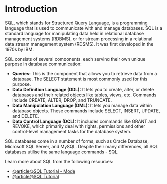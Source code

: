 # Introduction

SQL, which stands for Structured Query Language, is a programming language that is used to communicate with and manage databases. SQL is a standard language for manipulating data held in relational database management systems (RDBMS), or for stream processing in a relational data stream management system (RDSMS). It was first developed in the 1970s by IBM.

SQL consists of several components, each serving their own unique purpose in database communication:

- **Queries:** This is the component that allows you to retrieve data from a database. The SELECT statement is most commonly used for this purpose.
- **Data Definition Language (DDL):** It lets you to create, alter, or delete databases and their related objects like tables, views, etc. Commands include CREATE, ALTER, DROP, and TRUNCATE.
- **Data Manipulation Language (DML):** It lets you manage data within database objects. These commands include SELECT, INSERT, UPDATE, and DELETE.
- **Data Control Language (DCL):** It includes commands like GRANT and REVOKE, which primarily deal with rights, permissions and other control-level management tasks for the database system.

SQL databases come in a number of forms, such as Oracle Database, Microsoft SQL Server, and MySQL. Despite their many differences, all SQL databases utilise the same language commands - SQL.

Learn more about SQL from the following resources:

- [@article@SQL Tutorial - Mode](https://mode.com/sql-tutorial/)
- [@article@SQL Tutorial](https://www.sqltutorial.org/)
